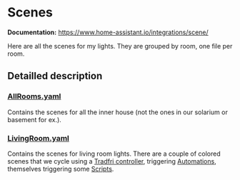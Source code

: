 # Scenes

**Documentation:** <https://www.home-assistant.io/integrations/scene/>

Here are all the scenes for my lights. They are grouped by room, one file per room.

## Detailled description

### [AllRooms.yaml](AllRooms.yaml)

Contains the scenes for all the inner house (not the ones in our solarium or basement for ex.).

### [LivingRoom.yaml](LivingRoom.yaml)

Contains the scenes for living room lights. There are a couple of colored scenes that we cycle using a [Tradfri controller](https://www2.ikea.com/fr/fr/p/tradfri-telecommande-30443124/), triggering [Automations](../automations/ikeaController.yaml), themselves triggering some [Scripts](../scripts/livingroom.yaml).

